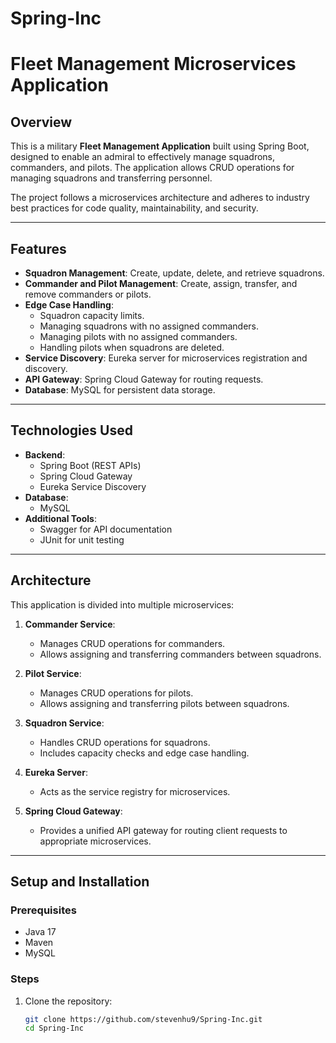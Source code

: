 # Spring-Inc
# Fleet Management Microservices Application

## Overview
This is a military **Fleet Management Application** built using Spring Boot, designed to enable an admiral to effectively manage squadrons, commanders, and pilots. The application allows CRUD operations for managing squadrons and transferring personnel.

The project follows a microservices architecture and adheres to industry best practices for code quality, maintainability, and security.

---

## Features
- **Squadron Management**: Create, update, delete, and retrieve squadrons.
- **Commander and Pilot Management**: Create, assign, transfer, and remove commanders or pilots.
- **Edge Case Handling**:
  - Squadron capacity limits.
  - Managing squadrons with no assigned commanders.
  - Managing pilots with no assigned commanders.
  - Handling pilots when squadrons are deleted.
- **Service Discovery**: Eureka server for microservices registration and discovery.
- **API Gateway**: Spring Cloud Gateway for routing requests.
- **Database**: MySQL for persistent data storage.

---

## Technologies Used
- **Backend**:
  - Spring Boot (REST APIs)
  - Spring Cloud Gateway
  - Eureka Service Discovery
- **Database**:
  - MySQL
- **Additional Tools**:
  - Swagger for API documentation
  - JUnit for unit testing

---

## Architecture
This application is divided into multiple microservices:

1. **Commander Service**:
   - Manages CRUD operations for commanders.
   - Allows assigning and transferring commanders between squadrons.

2. **Pilot Service**:
   - Manages CRUD operations for pilots.
   - Allows assigning and transferring pilots between squadrons.

3. **Squadron Service**:
   - Handles CRUD operations for squadrons.
   - Includes capacity checks and edge case handling.

4. **Eureka Server**:
   - Acts as the service registry for microservices.

5. **Spring Cloud Gateway**:
   - Provides a unified API gateway for routing client requests to appropriate microservices.

---

## Setup and Installation

### Prerequisites
- Java 17
- Maven
- MySQL

### Steps
1. Clone the repository:
   ```bash
   git clone https://github.com/stevenhu9/Spring-Inc.git
   cd Spring-Inc
